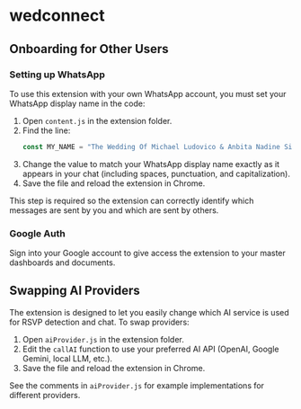 # wedconnect

## Onboarding for Other Users

### Setting up WhatsApp
To use this extension with your own WhatsApp account, you must set your WhatsApp display name in the code:

1. Open `content.js` in the extension folder.
2. Find the line:
   ```js
   const MY_NAME = "The Wedding Of Michael Ludovico & Anbita Nadine Siregar";
   ```
3. Change the value to match your WhatsApp display name exactly as it appears in your chat (including spaces, punctuation, and capitalization).
4. Save the file and reload the extension in Chrome.

This step is required so the extension can correctly identify which messages are sent by you and which are sent by others.

### Google Auth
Sign into your Google account to give access the extension to your master dashboards and documents.

## Swapping AI Providers

The extension is designed to let you easily change which AI service is used for RSVP detection and chat. To swap providers:

1. Open `aiProvider.js` in the extension folder.
2. Edit the `callAI` function to use your preferred AI API (OpenAI, Google Gemini, local LLM, etc.).
3. Save the file and reload the extension in Chrome.

See the comments in `aiProvider.js` for example implementations for different providers.